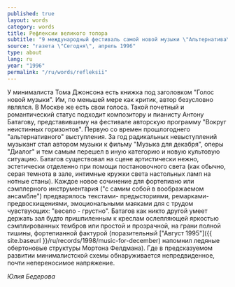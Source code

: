 ```yaml
---
published: true
layout: words
category: words
title: Рефлексии великого топора
subtitle: "9 международный фестиваль самой новой музыки \"Альтернатива\""
source: "газета \"Сегодня\", апрель 1996"
type: about
lang: ru
year: "1996"
permalink: "/ru/words/refleksii"
---
```


У минималиста Тома Джонсона есть книжка под заголовком "Голос новой музыки". Им, по меньшей мере как критик, автор безусловно являлся. В Москве же есть свои голоса. Такой почетный и романтический статус подходит композитору и пианисту Антону Батагову, представившему на фестивале авторскую программу "Вокруг неистинных горизонтов". Первую со времен прошлогоднего "альтернативного" выступления. За год радикальных невыступлений музыкант стал автором музыки к фильму "Музыка для декабря", оперы "Диалог" и тем самым перешел в иную категорию и новую культовую ситуацию. Батагов существовал на сцене артистически нежно, эстетически отделенно при помощи постановочного света (как обычно, серая темнота в зале, интимные кружки света настольных ламп на нотные станы). Каждое новое сочинение для фортепиано или сэмплерного инструментария ("с самим собой в воображаемом ансамбле") предварялось текстами- предысториями, ремарками- предвосхищениями, эмоциональными маяками для с трудом чувствующих: "весело - грустно". Батагов как никто другой умеет держать зал будто пришпиленным к креслам ослепляющей яркостью сэмплированных тембров или простой и прозрачной, на грани полной тишины, фортепианной фактурой (поразительный ["Август 1995"]({{ site.baseurl }}/ru/records/1998/music-for-december) напомнил ледяные обертоновые структуры Мортона Фелдмана). Где в предсказуемом развитии минималистской схемы обнаруживается непредвиденное, почти непереносимое напряжение.

_Юлия Бедерова_
